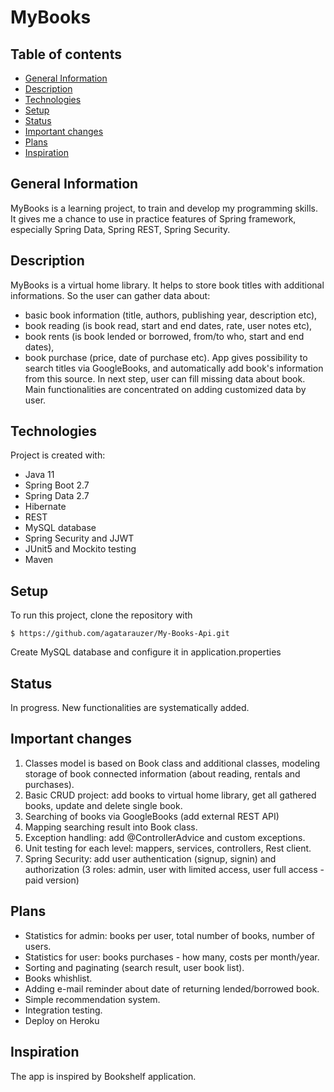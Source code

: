 # MyBooks


## Table of contents
* [General Information](#general-information)
* [Description](#description)
* [Technologies](#technologies)
* [Setup](#setup)
* [Status](#status)
* [Important changes](#important-changes)
* [Plans](#plans)
* [Inspiration](#inspiration)


## General Information
MyBooks is a learning project, to train and develop my programming skills.
It gives me a chance to use in practice features of Spring framework, especially Spring Data, Spring REST, Spring Security.

## Description
MyBooks is a virtual home library. It helps to store book titles with additional informations. 
So the user can gather data about:
- basic book information (title, authors, publishing year, description etc),
- book reading (is book read, start and end dates, rate, user notes etc),
- book rents (is book lended or borrowed, from/to who, start and end dates),
- book purchase (price, date of purchase etc).
App gives possibility to search titles via GoogleBooks, and automatically add book's information from this source. 
In next step, user can fill missing data about book. Main functionalities are concentrated on adding customized data by user.

## Technologies
Project is created with:
- Java 11
- Spring Boot 2.7
- Spring Data 2.7 
- Hibernate
- REST
- MySQL database
- Spring Security and JJWT
- JUnit5 and Mockito testing
- Maven


## Setup
To run this project, clone the repository with
```
$ https://github.com/agatarauzer/My-Books-Api.git
```
Create MySQL database and configure it in application.properties

## Status
In progress. New functionalities are systematically added.

## Important changes
1. Classes model is based on Book class and additional classes, modeling storage of book connected information 
(about reading, rentals and purchases).
2. Basic CRUD project: add books to virtual home library, get all gathered books, update and delete single book.
3. Searching of books via GoogleBooks (add external REST API)
4. Mapping searching result into Book class.
5. Exception handling: add @ControllerAdvice and custom exceptions.
6. Unit testing for each level: mappers, services, controllers, Rest client.
7. Spring Security: add user authentication (signup, signin) and authorization (3 roles: admin, user with limited access, user full access - paid version)

## Plans
- Statistics for admin: books per user, total number of books, number of users.
- Statistics for user: books purchases - how many, costs per month/year. 
- Sorting and paginating (search result, user book list).
- Books whishlist.
- Adding e-mail reminder about date of returning lended/borrowed book.
- Simple recommendation system.
- Integration testing.
- Deploy on Heroku

## Inspiration
The app is inspired by Bookshelf application.


